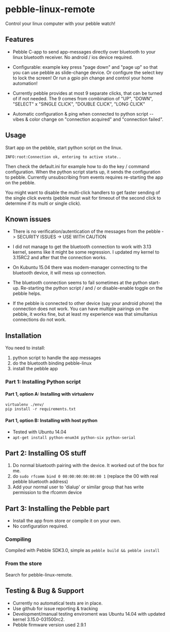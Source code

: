 # pebble-linux-remote

Control your linux computer with your pebble watch!

## Features

* Pebble C-app to send app-messages directly over bluetooth to your linux bluetooth receiver. No android / ios device required.

* Configurable: example key press "page down" and "page up" so that you can use pebble as slide-change device. Or configure the select key to lock the screen! Or run a gpio pin change and control your home automation!

* Currently pebble provides at most 9 separate clicks, that can be turned of if not needed. The 9 comes from combination of "UP", "DOWN", "SELECT" x "SINGLE CLICK", "DOUBLE CLICK", "LONG CLICK"

* Automatic configuration & ping when connected to python script -- vibes & color change on "connection acquired" and "connection failed".

## Usage

Start app on the pebble, start python script on the linux. 
``` pebble-linux-remote/host_python$ python pebble_connection.py ./default.ini 
INFO:root:Connection ok, entering to active state..
```

Then check the default.ini for example how to do the key / command configuration. When the python script starts up, it sends the configuration to pebble. Currently unsubscribing from events requires re-starting the app on the pebble.

You might want to disable the multi-click handlers to get faster sending of the single click events (pebble must wait for timeout of the second click to determine if its multi or single click).

## Known issues

* There is no verification/autentication of the messages from the pebble -> SECURITY ISSUES -> USE WITH CAUTION 
 
* I did not manage to get the bluetooth connection to work with 3.13 kernel, seems like it might be some regression. I updated my kernel to 3.15RC2 and after that the connection works.

* On Kubuntu 15.04 there was modem-manager connecting to the bluetooth device, it will mess up connection.

* The bluetooth connection seems to fail sometimes at the python start-up. Re-starting the python script / and / or disable-enable toggle on the pebble helps.

* If the pebble is connected to other device (say your android phone) the connection does not work. You can have multiple pairings on the pebble, it works fine, but at least my experience was that simultanius connections do not work.



## Installation 

You need to install: 
1. python script to handle the app messages 
2. do the bluetooth binding pebble-linux 
3. install the pebble app

### Part 1: Installing Python script 

#### Part 1, option A: Installing with virtualenv
```
virtualenv ./env/
pip install -r requirements.txt
```
#### Part 1, option B: Installing with host python
 * Tested with Ubuntu 14.04
 * ```apt-get install python-enum34 python-six python-serial``` 

## Part 2: Installing OS stuff

1. Do normal bluetooth pairing with the device. It worked out of the box for me.
2. do ```sudo rfcomm bind 0 00:00:00:00:00:00 1``` (replace the 00 with real pebble bluetooth address)
3. Add your normal user to 'dialup' or similar group that has write permission to the rfcomm device

## Part 3: Installing the Pebble part
* Install the app from store or compile it on your own.
* No configuration required.

### Compiling 
  Compiled with Pebble SDK3.0, simple as ```pebble build && pebble install ```

### From the store
 Search for pebble-linux-remote. 
 

## Testing & Bug & Support

* Currently no automatical tests are in place.
* Use github for issue reporting & tracking
* Development/manual testing enviroment was Ubuntu 14.04 with updated kernel 3.15.0-031500rc2.
* Pebble firmware version used 2.9.1

